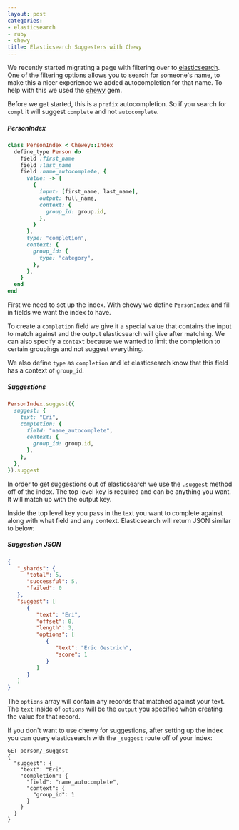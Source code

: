 ```yaml
---
layout: post
categories:
- elasticsearch
- ruby
- chewy
title: Elasticsearch Suggesters with Chewy
---
```


We recently started migrating a page with filtering over to [elasticsearch][elasticsearch]. One of the filtering options allows you to search for someone's name, to make this a nicer experience we added autocompletion for that name. To help with this we used the [chewy][chewy] gem.

Before we get started, this is a `prefix` autocompletion. So if you search for `compl` it will suggest `complete` and not `autocomplete`.

##### PersonIndex

``` ruby
class PersonIndex < Chewey::Index
  define_type Person do
    field :first_name
    field :last_name
    field :name_autocomplete, {
      value: -> {
        {
          input: [first_name, last_name],
          output: full_name,
          context: {
            group_id: group.id,
          },
        }
      },
      type: "completion",
      context: {
        group_id: {
          type: "category",
        },
      },
    }
  end
end
```

First we need to set up the index. With chewy we define `PersonIndex` and fill in fields we want the index to have.

To create a `completion` field we give it a special value that contains the input to match against and the output elasticsearch will give after matching. We can also specify a `context` because we wanted to limit the completion to certain groupings and not suggest everything.

We also define `type` as `completion` and let elasticsearch know that this field has a context of `group_id`.

##### Suggestions

``` ruby
PersonIndex.suggest({
  suggest: {
    text: "Eri",
    completion: {
      field: "name_autocomplete",
      context: {
        group_id: group.id,
      },
    },
  },
}).suggest
```

In order to get suggestions out of elasticsearch we use the `.suggest` method off of the index. The top level key is required and can be anything you want. It will match up with the output key.

Inside the top level key you pass in the text you want to complete against along with what field and any context. Elasticsearch will return JSON similar to below:

##### Suggestion JSON

``` json
{
   "_shards": {
      "total": 5,
      "successful": 5,
      "failed": 0
   },
   "suggest": [
      {
         "text": "Eri",
         "offset": 0,
         "length": 3,
         "options": [
            {
               "text": "Eric Oestrich",
               "score": 1
            }
         ]
      }
   ]
}
```

The `options` array will contain any records that matched against your text. The `text` inside of `options` will be the `output` you specified when creating the value for that record.

If you don't want to use chewy for suggestions, after setting up the index you can query elasticsearch with the `_suggest` route off of your index:

```
GET person/_suggest
{
  "suggest": {
    "text": "Eri",
    "completion": {
      "field": "name_autocomplete",
      "context": {
        "group_id": 1
      }
    }
  }
}
```

[elasticsearch]: https://www.elastic.co/
[chewy]: https://github.com/toptal/chewy
